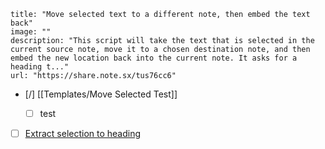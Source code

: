 ```embed
title: "Move selected text to a different note, then embed the text back"
image: ""
description: "This script will take the text that is selected in the current source note, move it to a chosen destination note, and then embed the new location back into the current note. It asks for a heading t..."
url: "https://share.note.sx/tus76cc6"
```


- [/] [[Templates/Move Selected Test]]
	- [ ] test


- [ ] [Extract selection to heading](https://forum.obsidian.md/t/67897)

